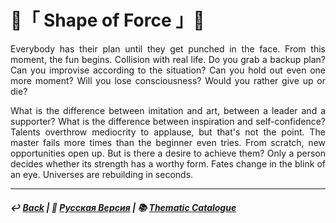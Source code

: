 # 👊「 Shape of Force 」👊
<p align="justify">Everybody has their plan until they get punched in the face. From this moment, the fun begins. Collision with real life. Do you grab a backup plan? Can you improvise according to the situation? Can you hold out even one more moment? Will you lose consciousness? Would you rather give up or die?</p>

<p align="justify">What is the difference between imitation and art, between a leader and a supporter? What is the difference between inspiration and self-confidence? Talents overthrow mediocrity to applause, but that's not the point. The master fails more times than the beginner even tries. From scratch, new opportunities open up. But is there a desire to achieve them? Only a person decides whether its strength has a worthy form. Fates change in the blink of an eye. Universes are rebuilding in seconds.</p>

***

##### ↩️ [Back](index.md) | 🌻 [Русская Версия](shape_of_force-2.md) | 📚 [Thematic Catalogue](index_t.md)

